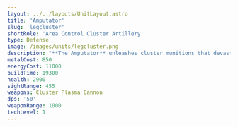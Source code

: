 ```yaml
---
layout: ../../layouts/UnitLayout.astro
title: 'Amputator'
slug: 'legcluster'
shortRole: 'Area Control Cluster Artillery'
type: Defense
image: /images/units/legcluster.png
description: "**The Amputator** unleashes cluster munitions that devastate wide areas, ideal for punishing slow-moving or massed enemy ground units. With both direct and high-arc trajectories, it adapts well to varied terrain and unit density.\n\nDespite its cost, the sheer impact and area denial potential make it a centerpiece in entrenched defenses.\n\n**Best used for:** Long-range bombardment, anti-clump damage  \n**Avoid:** Fast units closing the gap, unsupported forward placement"
metalCost: 850
energyCost: 11000
buildTime: 19300
health: 2900
sightRange: 455
weapons: Cluster Plasma Cannon
dps: '50'
weaponRange: 1000
techLevel: 1
---
```

